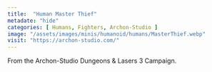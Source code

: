 ```yaml
---
title:  "Human Master Thief"
metadate: "hide"
categories: [ Humans, Fighters, Archon-Studio ]
image: "/assets/images/minis/humanoid/humans/MasterThief.webp"
visit: "https://archon-studio.com/"
---
```

From the Archon-Studio Dungeons & Lasers 3 Campaign.